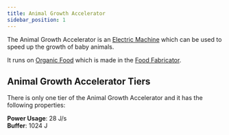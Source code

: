 ```yaml
---
title: Animal Growth Accelerator
sidebar_position: 1
---
```


The Animal Growth Accelerator is an [Electric Machine](../Electric-Machines.md) which can be used to speed up the growth of baby animals.

It runs on [Organic Food](../../Miscellaneous-Items/Miscellaneous-Items.md) which is made in the [Food Fabricator](Food-Fabricator.md).

## Animal Growth Accelerator Tiers

There is only one tier of the Animal Growth Accelerator and it has the following properties:

**Power Usage**: 28 J/s  
**Buffer**: 1024 J  
